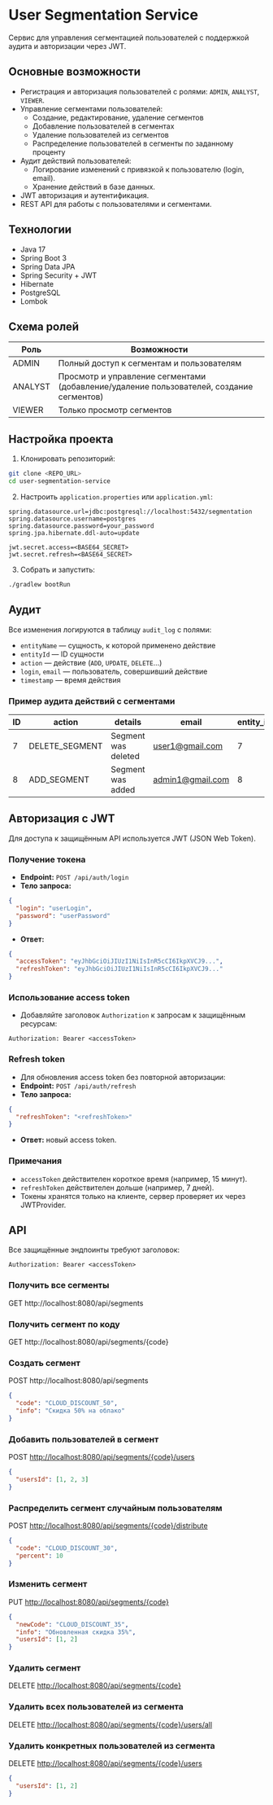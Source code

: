 # User Segmentation Service

Сервис для управления сегментацией пользователей с поддержкой аудита и авторизации через JWT.

## Основные возможности

- Регистрация и авторизация пользователей с ролями: `ADMIN`, `ANALYST`, `VIEWER`.
- Управление сегментами пользователей:
  - Создание, редактирование, удаление сегментов
  - Добавление пользователей в сегментах
  - Удаление пользователей из сегментов
  - Распределение пользователей в сегменты по заданному проценту
- Аудит действий пользователей:
  - Логирование изменений с привязкой к пользователю (login, email).
  - Хранение действий в базе данных.
- JWT авторизация и аутентификация.
- REST API для работы с пользователями и сегментами.

## Технологии

- Java 17
- Spring Boot 3
- Spring Data JPA
- Spring Security + JWT
- Hibernate
- PostgreSQL
- Lombok

## Схема ролей

| Роль     | Возможности                                                                              |
|----------|------------------------------------------------------------------------------------------|
| ADMIN    | Полный доступ к сегментам и пользователям                                                |
| ANALYST  | Просмотр и управление сегментами (добавление/удаление пользователей, создание сегментов) |
| VIEWER   | Только просмотр сегментов                                                                |

## Настройка проекта

1. Клонировать репозиторий:

```bash
git clone <REPO_URL>
cd user-segmentation-service
````

2. Настроить `application.properties` или `application.yml`:

```properties
spring.datasource.url=jdbc:postgresql://localhost:5432/segmentation
spring.datasource.username=postgres
spring.datasource.password=your_password
spring.jpa.hibernate.ddl-auto=update

jwt.secret.access=<BASE64_SECRET>
jwt.secret.refresh=<BASE64_SECRET>
```

3. Собрать и запустить:

```bash
./gradlew bootRun
```

## Аудит

Все изменения логируются в таблицу `audit_log` с полями:

* `entityName` — сущность, к которой применено действие
* `entityId` — ID сущности
* `action` — действие (`ADD`, `UPDATE`, `DELETE`...)
* `login`, `email` — пользователь, совершивший действие
* `timestamp` — время действия

### Пример аудита действий с сегментами

| ID  | action        | details               | email       | entity_id | entity_name         | login | Время                   |
|-----|-----------------|-----------------------|-------------------------|---------|---------------------------|---------------|------------------------|
| 7   | DELETE_SEGMENT  | Segment was deleted   | user1@gmail.com        | 7       | Segment CHAT_GPT | misha777       | 2025-08-15 21:44:19.900989 |
| 8   | ADD_SEGMENT  | Segment was added   | admin1@gmail.com        | 8       | Segment CLOUD_DISCOUNT_60  | admin         | 2025-08-15 21:48:56.684644 |


## Авторизация с JWT

Для доступа к защищённым API используется JWT (JSON Web Token).  

### Получение токена
- **Endpoint:** `POST /api/auth/login`  
- **Тело запроса:**
```json
{
  "login": "userLogin",
  "password": "userPassword"
}
````

* **Ответ:**

```json
{
  "accessToken": "eyJhbGciOiJIUzI1NiIsInR5cCI6IkpXVCJ9...",
  "refreshToken": "eyJhbGciOiJIUzI1NiIsInR5cCI6IkpXVCJ9..."
}
```

### Использование access token

* Добавляйте заголовок `Authorization` к запросам к защищённым ресурсам:

```
Authorization: Bearer <accessToken>
```

### Refresh token

* Для обновления access token без повторной авторизации:
* **Endpoint:** `POST /api/auth/refresh`
* **Тело запроса:**

```json
{
  "refreshToken": "<refreshToken>"
}
```

* **Ответ:** новый access token.

### Примечания

* `accessToken` действителен короткое время (например, 15 минут).
* `refreshToken` действителен дольше (например, 7 дней).
* Токены хранятся только на клиенте, сервер проверяет их через JWTProvider.


## API

Все защищённые эндпоинты требуют заголовок:
```
Authorization: Bearer <accessToken>
```

### Получить все сегменты
GET http://localhost:8080/api/segments  

### Получить сегмент по коду
GET http://localhost:8080/api/segments/{code}  

### Создать сегмент
POST http://localhost:8080/api/segments  
```json
{
  "code": "CLOUD_DISCOUNT_50",
  "info": "Скидка 50% на облако"
}
````

### Добавить пользователей в сегмент

POST [http://localhost:8080/api/segments/{code}/users](http://localhost:8080/api/segments/{code}/users)

```json
{
  "usersId": [1, 2, 3]
}
```

### Распределить сегмент случайным пользователям

POST [http://localhost:8080/api/segments/{code}/distribute](http://localhost:8080/api/segments/{code}/distribute)

```json
{
  "code": "CLOUD_DISCOUNT_30",
  "percent": 10
}
```

### Изменить сегмент

PUT [http://localhost:8080/api/segments/{code}](http://localhost:8080/api/segments/{code})

```json
{
  "newCode": "CLOUD_DISCOUNT_35",
  "info": "Обновленная скидка 35%",
  "usersId": [1, 2]
}
```

### Удалить сегмент

DELETE [http://localhost:8080/api/segments/{code}](http://localhost:8080/api/segments/{code})

### Удалить всех пользователей из сегмента

DELETE [http://localhost:8080/api/segments/{code}/users/all](http://localhost:8080/api/segments/{code}/users/all)

### Удалить конкретных пользователей из сегмента

DELETE [http://localhost:8080/api/segments/{code}/users](http://localhost:8080/api/segments/{code}/users)

```json
{
  "usersId": [1, 2]
}
```
